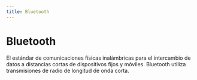 ```yaml
---
title: Bluetooth
---
```

# Bluetooth 

El estándar de comunicaciones físicas inalámbricas para el intercambio de datos a distancias cortas de dispositivos fijos y móviles. Bluetooth utiliza transmisiones de radio de longitud de onda corta.